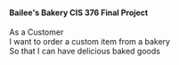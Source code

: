 <h4>Bailee's Bakery CIS 376 Final Project</h4>

<p> As a Customer <br>
I want to order a custom item from a bakery <br>
So that I can have delicious baked goods </p>

